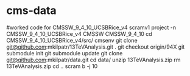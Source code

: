 # cms-data 
#worked code for CMSSW_9_4_10_UCSBRice_v4 
scramv1 project -n CMSSW_9_4_10_UCSBRice_v4 CMSSW CMSSW_9_4_10
cd CMSSW_9_4_10_UCSBRice_v4/src/
cmsenv
git clone git@github.com:mkilpatr/13TeVAnalysis.git .
git checkout origin/94X
git submodule init
git submodule update
git clone git@github.com:mkilpatr/data.git
cd data/
unzip 13TeVAnalysis.zip
rm 13TeVAnalysis.zip
cd ..
scram b -j 10

